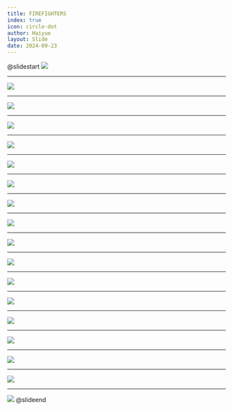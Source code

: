 ```yaml
---
title: FIREFIGHTERS
index: true
icon: circle-dot
author: Haiyue
layout: Slide
date: 2024-09-23
---
```

 
@slidestart
![](https://raw.githubusercontent.com/yclord/reading/refs/heads/master/english/Level-M/FIREFIGHTERS/001.webp)

---

![](https://raw.githubusercontent.com/yclord/reading/refs/heads/master/english/Level-M/FIREFIGHTERS/002.webp)

---

![](https://raw.githubusercontent.com/yclord/reading/refs/heads/master/english/Level-M/FIREFIGHTERS/003.webp)

---

![](https://raw.githubusercontent.com/yclord/reading/refs/heads/master/english/Level-M/FIREFIGHTERS/004.webp)

---

![](https://raw.githubusercontent.com/yclord/reading/refs/heads/master/english/Level-M/FIREFIGHTERS/005.webp)

---

![](https://raw.githubusercontent.com/yclord/reading/refs/heads/master/english/Level-M/FIREFIGHTERS/006.webp)

---

![](https://raw.githubusercontent.com/yclord/reading/refs/heads/master/english/Level-M/FIREFIGHTERS/007.webp)

---

![](https://raw.githubusercontent.com/yclord/reading/refs/heads/master/english/Level-M/FIREFIGHTERS/008.webp)

---

![](https://raw.githubusercontent.com/yclord/reading/refs/heads/master/english/Level-M/FIREFIGHTERS/009.webp)

---

![](https://raw.githubusercontent.com/yclord/reading/refs/heads/master/english/Level-M/FIREFIGHTERS/010.webp)

---

![](https://raw.githubusercontent.com/yclord/reading/refs/heads/master/english/Level-M/FIREFIGHTERS/011.webp)

---

![](https://raw.githubusercontent.com/yclord/reading/refs/heads/master/english/Level-M/FIREFIGHTERS/012.webp)

---

![](https://raw.githubusercontent.com/yclord/reading/refs/heads/master/english/Level-M/FIREFIGHTERS/013.webp)

---

![](https://raw.githubusercontent.com/yclord/reading/refs/heads/master/english/Level-M/FIREFIGHTERS/014.webp)

---

![](https://raw.githubusercontent.com/yclord/reading/refs/heads/master/english/Level-M/FIREFIGHTERS/015.webp)

---

![](https://raw.githubusercontent.com/yclord/reading/refs/heads/master/english/Level-M/FIREFIGHTERS/016.webp)

---

![](https://raw.githubusercontent.com/yclord/reading/refs/heads/master/english/Level-M/FIREFIGHTERS/017.webp)

---

![](https://raw.githubusercontent.com/yclord/reading/refs/heads/master/english/Level-M/FIREFIGHTERS/018.webp)
@slideend